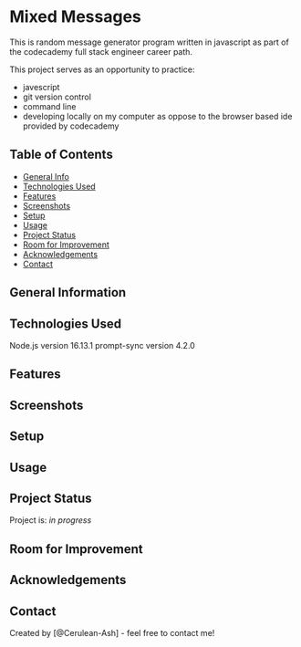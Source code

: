 # Mixed Messages
This is random message generator program written in javascript as part of the codecademy full stack engineer career path.

This project serves as an opportunity to practice:
+ javescript
+ git version control
+ command line
+ developing locally on my computer as oppose to the browser based ide provided by codecademy 



## Table of Contents
* [General Info](#general-information)
* [Technologies Used](#technologies-used)
* [Features](#features)
* [Screenshots](#screenshots)
* [Setup](#setup)
* [Usage](#usage)
* [Project Status](#project-status)
* [Room for Improvement](#room-for-improvement)
* [Acknowledgements](#acknowledgements)
* [Contact](#contact)



## General Information



## Technologies Used
Node.js version 16.13.1
prompt-sync version 4.2.0


## Features


## Screenshots



## Setup



## Usage





## Project Status
Project is: _in progress_ 


## Room for Improvement


## Acknowledgements



## Contact
Created by [@Cerulean-Ash] - feel free to contact me!